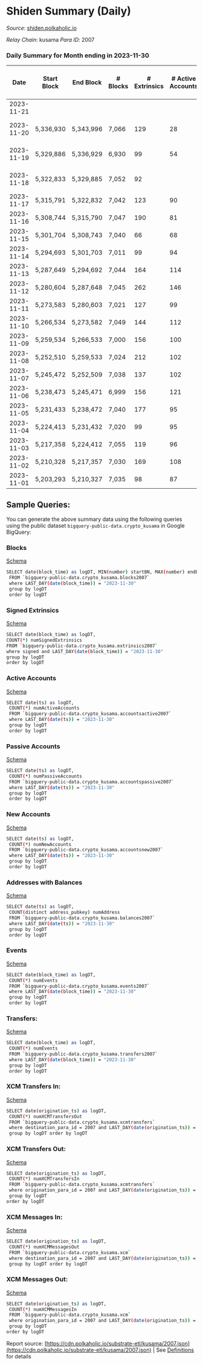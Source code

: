 # Shiden Summary (Daily)

_Source_: [shiden.polkaholic.io](https://shiden.polkaholic.io)

*Relay Chain*: kusama
*Para ID*: 2007



### Daily Summary for Month ending in 2023-11-30


| Date    | Start Block | End Block | # Blocks | # Extrinsics | # Active Accounts | # Passive Accounts | # New Accounts | # Addresses | # Events  | # Transfers ($USD) | # XCM Transfers In ($USD) | # XCM Transfers Out ($USD) | # XCM In | # XCM Out | Issues |
|---------|-------------|-----------|----------|--------------|-------------------|--------------------|----------------|-------------|-----------|--------------------|---------------------------|----------------------------|----------|-----------|--------|
| 2023-11-21 |  |  |  |  |  |  |  |  |  |   |   |   |  |  |  |
| 2023-11-20 | 5,336,930 | 5,343,996 | 7,066 | 129 | 28 | 58 | 4 | 646,322 | 63,115 | 7,020 ($34,071.57) |   |   |  |  | 1 missing (0.01%) |
| 2023-11-19 | 5,329,886 | 5,336,929 | 6,930 | 99 | 54 | 9 |  | 646,320 | 49,815 | 6,988 ($21,827.21) |   |   |  |  | 114 missing (1.62%) |
| 2023-11-18 | 5,322,833 | 5,329,885 | 7,052 | 92 |  |  |  |  | 59,707 | 7,076 ($14,584.34) | 1 ($2.36) |   | 2 |  | 1 missing (0.01%) |
| 2023-11-17 | 5,315,791 | 5,322,832 | 7,042 | 123 | 90 | 13 | 4 | 646,309 | 60,889 | 7,055 ($63,328.60) |   |   |  | 2 |  |
| 2023-11-16 | 5,308,744 | 5,315,790 | 7,047 | 190 | 81 | 11 | 6 | 646,305 | 67,572 | 5,772 ($31,028.47) | 1 ($3.87) | 1  | 4 |  |  |
| 2023-11-15 | 5,301,704 | 5,308,743 | 7,040 | 66 | 68 | 16 |  | 646,299 | 45,944 | 6,348 ($6,571.18) |   | 1  |  | 3 |  |
| 2023-11-14 | 5,294,693 | 5,301,703 | 7,011 | 99 | 94 | 23 | 9 | 646,296 | 53,666 | 6,629 ($45,771.12) | 1 ($1.34) | 10 ($1.60) | 1 | 17 |  |
| 2023-11-13 | 5,287,649 | 5,294,692 | 7,044 | 164 | 114 | 31 | 11 | 646,287 | 64,464 | 7,093 ($122,158.57) | 2 ($73.85) | 7 ($1.44) | 6 | 15 |  |
| 2023-11-12 | 5,280,604 | 5,287,648 | 7,045 | 262 | 146 | 30 | 15 | 646,277 | 78,394 | 7,184 ($179,590.13) | 1 ($48.29) | 1 ($1.99) | 3 | 1 |  |
| 2023-11-11 | 5,273,583 | 5,280,603 | 7,021 | 127 | 99 | 22 |  | 646,264 | 63,851 | 7,063 ($31,768.90) |   | 2 ($48.79) |  | 3 |  |
| 2023-11-10 | 5,266,534 | 5,273,582 | 7,049 | 144 | 112 | 30 | 17 | 646,258 | 63,431 | 7,113 ($47,212.90) | 2 ($13.75) | 5 ($27.80) | 2 | 5 |  |
| 2023-11-09 | 5,259,534 | 5,266,533 | 7,000 | 156 | 100 | 27 |  | 646,243 | 63,848 | 7,084 ($103,122.96) |   |   |  |  |  |
| 2023-11-08 | 5,252,510 | 5,259,533 | 7,024 | 212 | 102 | 34 | 11 | 646,236 | 91,188 | 7,090 ($51,696.38) | 2 ($2.85) |   | 3 |  |  |
| 2023-11-07 | 5,245,472 | 5,252,509 | 7,038 | 137 | 102 | 27 | 11 | 646,226 | 59,748 | 7,098 ($16,566.80) | 3 ($1.66) | 3  | 3 | 6 |  |
| 2023-11-06 | 5,238,473 | 5,245,471 | 6,999 | 156 | 121 | 32 | 12 | 646,215 | 58,716 | 7,078 ($69,138.14) | 3 ($0.39) | 1  | 3 | 1 |  |
| 2023-11-05 | 5,231,433 | 5,238,472 | 7,040 | 177 | 95 | 19 | 5 | 646,204 | 76,375 | 7,073 ($4,130.70) |   |   |  |  |  |
| 2023-11-04 | 5,224,413 | 5,231,432 | 7,020 | 99 | 95 | 13 |  | 646,199 | 56,565 | 7,053 ($11,097.71) | 1 ($0.02) |   | 1 |  |  |
| 2023-11-03 | 5,217,358 | 5,224,412 | 7,055 | 119 | 96 | 21 | 10 | 646,199 | 61,289 | 7,099 ($3,963.18) |   |   |  |  |  |
| 2023-11-02 | 5,210,328 | 5,217,357 | 7,030 | 169 | 108 | 9 | 5 | 646,191 | 70,951 | 7,068 ($13,051.66) | 1 ($0.10) |   | 1 | 2 |  |
| 2023-11-01 | 5,203,293 | 5,210,327 | 7,035 | 98 | 87 | 13 | 2 | 646,186 | 59,826 | 7,064 ($15,927.74) |   |   |  |  |  |

## Sample Queries:
You can generate the above summary data using the following queries using the public dataset `bigquery-public-data.crypto_kusama` in Google BigQuery:


### Blocks 

[Schema](https://github.com/colorfulnotion/substrate-etl/blob/main/schema/blocks.json)

```bash
SELECT date(block_time) as logDT, MIN(number) startBN, MAX(number) endBN, COUNT(*) numBlocks 
 FROM `bigquery-public-data.crypto_kusama.blocks2007`  
 where LAST_DAY(date(block_time)) = "2023-11-30" 
 group by logDT 
 order by logDT
```

### Signed Extrinsics 

[Schema](https://github.com/colorfulnotion/substrate-etl/blob/main/schema/extrinsics.json)

```bash
SELECT date(block_time) as logDT, 
COUNT(*) numSignedExtrinsics 
FROM `bigquery-public-data.crypto_kusama.extrinsics2007`  
where signed and LAST_DAY(date(block_time)) = "2023-11-30" 
group by logDT 
order by logDT
```

### Active Accounts 

[Schema](https://github.com/colorfulnotion/substrate-etl/blob/main/schema/accountsactive.json)

```bash
SELECT date(ts) as logDT, 
 COUNT(*) numActiveAccounts 
 FROM `bigquery-public-data.crypto_kusama.accountsactive2007` 
 where LAST_DAY(date(ts)) = "2023-11-30" 
 group by logDT 
 order by logDT
```

### Passive Accounts 

[Schema](https://github.com/colorfulnotion/substrate-etl/blob/main/schema/accountspassive.json)

```bash
SELECT date(ts) as logDT, 
 COUNT(*) numPassiveAccounts 
 FROM `bigquery-public-data.crypto_kusama.accountspassive2007` 
 where LAST_DAY(date(ts)) = "2023-11-30" 
 group by logDT 
 order by logDT
```

### New Accounts 

[Schema](https://github.com/colorfulnotion/substrate-etl/blob/main/schema/accountsnew.json)

```bash
SELECT date(ts) as logDT, 
 COUNT(*) numNewAccounts 
 FROM `bigquery-public-data.crypto_kusama.accountsnew2007` 
 where LAST_DAY(date(ts)) = "2023-11-30" 
 group by logDT
 order by logDT
```

### Addresses with Balances 

[Schema](https://github.com/colorfulnotion/substrate-etl/blob/main/schema/balances.json)

```bash
SELECT date(ts) as logDT,
 COUNT(distinct address_pubkey) numAddress 
 FROM `bigquery-public-data.crypto_kusama.balances2007` 
 where LAST_DAY(date(ts)) = "2023-11-30" 
 group by logDT 
 order by logDT
```

### Events 

[Schema](https://github.com/colorfulnotion/substrate-etl/blob/main/schema/events.json)

```bash
SELECT date(block_time) as logDT, 
 COUNT(*) numEvents 
 FROM `bigquery-public-data.crypto_kusama.events2007` 
 where LAST_DAY(date(block_time)) = "2023-11-30" 
 group by logDT 
 order by logDT
```

### Transfers:

[Schema](https://github.com/colorfulnotion/substrate-etl/blob/main/schema/transfers.json)

```bash
SELECT date(block_time) as logDT, 
 COUNT(*) numEvents 
 FROM `bigquery-public-data.crypto_kusama.transfers2007` 
 where LAST_DAY(date(block_time)) = "2023-11-30" 
 group by logDT 
 order by logDT
```

### XCM Transfers In: 

[Schema](https://github.com/colorfulnotion/substrate-etl/blob/main/schema/xcmtransfers.json)

```bash
SELECT date(origination_ts) as logDT, 
 COUNT(*) numXCMTransfersOut 
 FROM `bigquery-public-data.crypto_kusama.xcmtransfers` 
 where destination_para_id = 2007 and LAST_DAY(date(origination_ts)) = "2023-11-30" 
 group by logDT order by logDT
```

### XCM Transfers Out: 

[Schema](https://github.com/colorfulnotion/substrate-etl/blob/main/schema/xcmtransfers.json)

```bash
SELECT date(origination_ts) as logDT, 
 COUNT(*) numXCMTransfersIn 
 FROM `bigquery-public-data.crypto_kusama.xcmtransfers` 
 where origination_para_id = 2007 and LAST_DAY(date(origination_ts)) = "2023-11-30" 
 group by logDT 
order by logDT
```

### XCM Messages In: 

[Schema](https://github.com/colorfulnotion/substrate-etl/blob/main/schema/xcm.json)

```bash
SELECT date(origination_ts) as logDT, 
 COUNT(*) numXCMMessagesOut 
 FROM `bigquery-public-data.crypto_kusama.xcm` 
 where destination_para_id = 2007 and LAST_DAY(date(origination_ts)) = "2023-11-30" 
 group by logDT order by logDT
```

### XCM Messages Out: 

[Schema](https://github.com/colorfulnotion/substrate-etl/blob/main/schema/xcm.json)

```bash
SELECT date(origination_ts) as logDT, 
 COUNT(*) numXCMMessagesIn 
 FROM `bigquery-public-data.crypto_kusama.xcm` 
 where origination_para_id = 2007 and LAST_DAY(date(origination_ts)) = "2023-11-30" 
 group by logDT 
order by logDT
```


Report source: [https://cdn.polkaholic.io/substrate-etl/kusama/2007.json](https://cdn.polkaholic.io/substrate-etl/kusama/2007.json) | See [Definitions](/DEFINITIONS.md) for details
